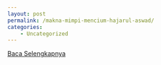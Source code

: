 ```yaml
---
layout: post
permalink: /makna-mimpi-mencium-hajarul-aswad/
categories:
    - Uncategorized
---
```


[Baca Selengkapnya](/01)